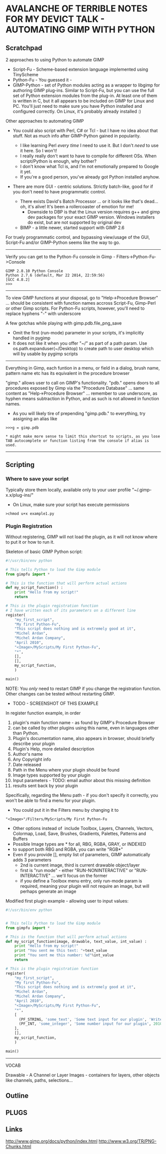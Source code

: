 
AVALANCHE OF TERRIBLE NOTES FOR MY DEVICT TALK - AUTOMATING GIMP WITH PYTHON
============================================================================

## Scratchpad

2 approaches to using Python to automate GIMP
* Script-Fu - Scheme-based extension language implemented using TinyScheme
* Python-Fu - You guessed it - 
* GIMP-Python - set of Python modules acting as a wrapper to libgimp for authoring GIMP plug-ins.  Similar to Script-Fu, but you can use the full set of Python extension modules from the plug-in.  At least one of them is written in C, but it all appears to be included on GIMP for Linux and PC.  You'll just need to make sure you have Python installed and configured correctly.  On Linux, it's probably already installed :)

Other approaches to automating GIMP
* You could also script with Perl, C# or Tcl - but I have no idea about that stuff.  Not as much info after GIMP-Python gained in popularity.
  * I like learning Perl *every time* I need to use it.  But I don't *need* to use it here.  So I won't!
  * I really really don't want to have to compile for different OSs.  When script/Python is enough, why bother?
  * I don't know what Tcl is, and I'm not emotionally prepared to Google it yet.
  * If you're a good person, you've already got Python installed anyhow.

* There are more GUI - centric solutions.  Strictly batch-like, good for if you don't need to have programmatic control.
  * There exists David's Batch Processor ... or it looks like that's dead... oh, it's alive!  It's been a rollercoaster of emotion for me!
    * Downside to DBP is that the Linux version requires g++ and gimp dev packages for your exact GIMP version.  Windows installers do exist, but are not supported by original dev
  * BIMP - a little newer, started support with GIMP 2.6

For truely programmatic control, and bypassing view/usage of the GUI, Script-Fu and/or GIMP-Python seems like the way to go.

-------------------------------

Verify you can get to the Python-Fu console in Gimp - Filters->Python-Fu->Console
```
GIMP 2.8.10 Python Console
Python 2.7.6 (default, Mar 22 2014, 22:59:56) 
[GCC 4.8.2]
>>>
```
-------------------------------

To view GIMP functions at your disposal, go to "Help->Procedure Browser" ... should be consistent with function names accross Script-Fu, Gimp-Perl or other Gimp scripts.  For Python-Fu scripts, however, you'll need to replace hyphens "-" with underscore

A few gotchas while playing with gimp.pdb.file_png_save 
  * Omit the first (run-mode) parameter in your scripts, it's implicitly handled in pygimp
  * It does not like it when you offer "~/" as part of a path param.  Use os.path.expanduser(~/Desktop) to create path to user desktop which will by usable by pygimp scripts 

-------------------------------

Everything in Gimp, each funtion in a menu,  or field in a dialog, brush name, pattern name etc has its equivalent in the procedure browser

"gimp." allows user to call on GIMP's functionality.  "pdb." opens doors to all procedures exposed by Gimp via the "Procedure Database" ... same content as "Help->Procedure Browser" ... remember to use underscore, as hyphen means subtraction in Python, and as such is not allowed in function names.
  * As you will likely tire of prepending "gimp.pdb." to everything, try assigning an alias like 
  ```
  >>>g = gimp.pdb
  ```
    * might make more sense to limit this shortcut to scripts, as you lose TAB autocomplete or function listing from the console if alias is used.

-------------------------------

## Scripting
### Where to save your script
Typically store them locally, available only to your user profile "~/.gimp-x.x/plug-ins/"
  * On Linux, make sure your script has execute permissions 
  ```
  >chmod u+x example1.py
  ```
### Plugin Registration
Without registering, GIMP will not load the plugin, as it will not know where to put it or how to run it.

Skeleton of basic GIMP Python script:
```python
#!/usr/bin/env python

# This tells Python to load the Gimp module 
from gimpfu import *

# This is the function that will perform actual actions
def my_script_function() :
    print "Hello from my script!"
    return

# This is the plugin registration function
# I have written each of its parameters on a different line 
register(
    "my_first_script",    
    "My first Python-Fu",   
    "This script does nothing and is extremely good at it",
    "Michel Ardan", 
    "Michel Ardan Company", 
    "April 2010",
    "<Image>/MyScripts/My First Python-Fu", 
    "*", 
    [], 
    [],
    my_script_function,
    )

main()
```
NOTE: You *only* need to restart GIMP if you change the registration function.  Other changes can be tested without restarting GIMP.
  * TODO - SCREENSHOT OF THIS EXAMPLE

In register function example, in order

1. plugin's main function name - as found by GIMP's Procedure Browser
  1. can be called by other plugins using this name, even in languages other than Python.
1. Plugin's documentation name, also appears in browser, should briefly describe your plugin
1. Plugin's Help, more detailed description
1. Author's name
1. Any Copyright info
1. Date released
1. Path in the Menu where your plugin should be found
1. Image types supported by your plugin
1. Input parameters - TODO: email author about this missing definition
1. results sent back by your plugin

Specifically, regarding the Menu path - if you don't specify it correctly, you won't be able to find a menu for your plugin.
  * You could put it in the Filters menu by changing it to 

  ```
  "<Image>"/Filters/MyScripts/My First Python-Fu
  ```
  * Other options instead of <Image> include Toolbox, Layers, Channels, Vectors, Colormap, Load, Save, Brushes, Gradients, Palettes, Patterns and Buffers
  * Possible Image types are * for all, RBG, RGBA, GRAY, or INDEXED
  * to support both RBG and RGBA, you can write "RGB*"
  * Even if you provide [], empty list of parameters, GIMP automatically adds 3 parameters
    * 2nd is current image, third is current drawable object/layer
    * first is "run mode" - either "RUN-NONINTERACTIVE" or "RUN-INTERACTIVE" ... we'll focus on the former
    * if you define a Toolbox menu entry, only run-mode param is required, meaning your plugin will not require an image, but will perhaps generate an image

Modified first plugin example - allowing user to input values:
```python
#!/usr/bin/env python


# This tells Python to load the Gimp module 
from gimpfu import *

# This is the function that will perform actual actions
def my_script_function(image, drawable, text_value, int_value) :
    print "Hello from my script!"
    print "You sent me this text: "+text_value
    print "You sent me this number: %d"%int_value
    return

# This is the plugin registration function
register(
    "my_first_script",    
    "My first Python-Fu",   
    "This script does nothing and is extremely good at it",
    "Michel Ardan", 
    "Michel Ardan Company", 
    "April 2010",
    "<Image>/MyScripts/My First Python-Fu", 
    "*", 
    [
      (PF_STRING, 'some_text', 'Some text input for our plugin', 'Write something'),
      (PF_INT, 'some_integer', 'Some number input for our plugin', 2010)
    ], 
    [],
    my_script_function,
    )

main()
```


-------------------------------

VOCAB

Drawable - A Channel or Layer
Images - containers for layers, other objects like channels, paths, selections...

## Outline

## PLUGS

## Links
http://www.gimp.org/docs/python/index.html
http://www.w3.org/TR/PNG-Chunks.html
